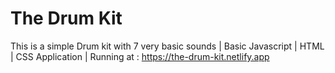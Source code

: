 # The Drum Kit
This is a simple Drum kit with 7 very basic sounds |
Basic Javascript | HTML | CSS Application | 
Running at : https://the-drum-kit.netlify.app 
